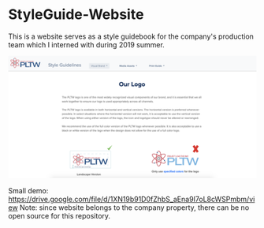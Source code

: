 # StyleGuide-Website
This is a website serves as a style guidebook for the company's production team which I interned with during 2019 summer.

![Sreenhot](styleguide.png)

Small demo: https://drive.google.com/file/d/1XN19b91D0fZhbS_aEna9I7oL8cWSPmbm/view
Note: since website belongs to the company property, there can be no open source for this repository.
